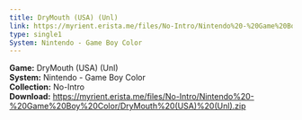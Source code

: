 ```yaml
---
title: DryMouth (USA) (Unl)
link: https://myrient.erista.me/files/No-Intro/Nintendo%20-%20Game%20Boy%20Color/DryMouth%20(USA)%20(Unl).zip
type: single1
System: Nintendo - Game Boy Color
---
```

<b>Game:</b> DryMouth (USA) (Unl)<br>
<b>System:</b> Nintendo - Game Boy Color<br>
<b>Collection:</b> No-Intro<br>
<b>Download:</b> https://myrient.erista.me/files/No-Intro/Nintendo%20-%20Game%20Boy%20Color/DryMouth%20(USA)%20(Unl).zip
